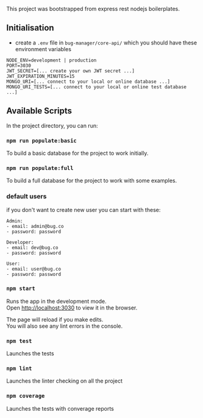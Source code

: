 This project was bootstrapped from express rest nodejs boilerplates.

## Initialisation

- create a `.env` file in `bug-manager/core-api/` which you should have these environment variables

```.env
NODE_ENV=development | production
PORT=3030
JWT_SECRET=[... create your own JWT secret ...]
JWT_EXPIRATION_MINUTES=15
MONGO_URI=[... connect to your local or online database ...]
MONGO_URI_TESTS=[... connect to your local or online test database ...]
```

## Available Scripts

In the project directory, you can run:

### `npm run populate:basic`

To build a basic database for the project to work initially.

### `npm run populate:full`

To build a full database for the project to work with some examples.

### default users

if you don't want to create new user you can start with these:
```
Admin:
- email: admin@bug.co
- password: password

Developer:
- email: dev@bug.co
- password: password

User:
- email: user@bug.co
- password: password
```

### `npm start`

Runs the app in the development mode.<br>
Open [http://localhost:3030](http://localhost:3030) to view it in the browser.

The page will reload if you make edits.<br>
You will also see any lint errors in the console.

### `npm test`

Launches the tests

### `npm lint`

Launches the linter checking on all the project

### `npm coverage`

Launches the tests with converage reports
